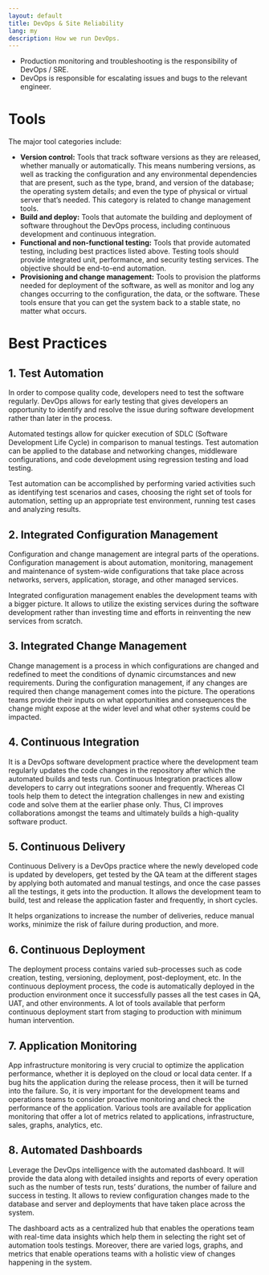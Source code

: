 ```yaml
---
layout: default
title: DevOps & Site Reliability
lang: my
description: How we run DevOps.
---
```


* Production monitoring and troubleshooting is the responsibility of DevOps / SRE.
* DevOps is responsible for escalating issues and bugs to the relevant engineer.

# Tools

The major tool categories include: 

* **Version control:** Tools that track software versions as they are released, whether manually or automatically. This means numbering versions, as well as tracking the configuration and any environmental dependencies that are present, such as the type, brand, and version of the database; the operating system details; and even the type of physical or virtual server that’s needed. This category is related to change management tools.
* **Build and deploy:** Tools that automate the building and deployment of software throughout the DevOps process, including continuous development and continuous integration.
* **Functional and non-functional testing:** Tools that provide automated testing, including best practices listed above. Testing tools should provide integrated unit, performance, and security testing services. The objective should be end-to-end automation.
* **Provisioning and change management:** Tools to provision the platforms needed for deployment of the software, as well as monitor and log any changes occurring to the configuration, the data, or the software. These tools ensure that you can get the system back to a stable state, no matter what occurs. 

# Best Practices

## 1. Test Automation
In order to compose quality code, developers need to test the software regularly. DevOps allows for early testing that gives developers an opportunity to identify and resolve the issue during software development rather than later in the process.

Automated testings allow for quicker execution of SDLC (Software Development Life Cycle) in comparison to manual testings. Test automation can be applied to the database and networking changes, middleware configurations, and code development using regression testing and load testing.

Test automation can be accomplished by performing varied activities such as identifying test scenarios and cases, choosing the right set of tools for automation, setting up an appropriate test environment, running test cases and analyzing results.  

## 2. Integrated Configuration Management
Configuration and change management are integral parts of the operations. Configuration management is about automation, monitoring, management and maintenance of system-wide configurations that take place across networks, servers, application, storage, and other managed services.

Integrated configuration management enables the development teams with a bigger picture. It allows to utilize the existing services during the software development rather than investing time and efforts in reinventing the new services from scratch.

## 3. Integrated Change Management
Change management is a process in which configurations are changed and redefined to meet the conditions of dynamic circumstances and new requirements. During the configuration management, if any changes are required then change management comes into the picture. The operations teams provide their inputs on what opportunities and consequences the change might expose at the wider level and what other systems could be impacted.  

## 4. Continuous Integration
It is a DevOps software development practice where the development team regularly updates the code changes in the repository after which the automated builds and tests run. Continuous Integration practices allow developers to carry out integrations sooner and frequently. Whereas CI tools help them to detect the integration challenges in new and existing code and solve them at the earlier phase only. Thus, CI improves collaborations amongst the teams and ultimately builds a high-quality software product.

## 5. Continuous Delivery
Continuous Delivery is a DevOps practice where the newly developed code is updated by developers, get tested by the QA team at the different stages by applying both automated and manual testings, and once the case passes all the testings, it gets into the production. It allows the development team to build, test and release the application faster and frequently, in short cycles.

It helps organizations to increase the number of deliveries, reduce manual works, minimize the risk of failure during production, and more.

## 6. Continuous Deployment
The deployment process contains varied sub-processes such as code creation, testing, versioning, deployment, post-deployment, etc. In the continuous deployment process, the code is automatically deployed in the production environment once it successfully passes all the test cases in QA, UAT, and other environments. A lot of tools available that perform continuous deployment start from staging to production with minimum human intervention.  

## 7. Application Monitoring
App infrastructure monitoring is very crucial to optimize the application performance, whether it is deployed on the cloud or local data center. If a bug hits the application during the release process, then it will be turned into the failure. So, it is very important for the development teams and operations teams to consider proactive monitoring and check the performance of the application. Various tools are available for application monitoring that offer a lot of metrics related to applications, infrastructure, sales, graphs, analytics, etc.

## 8. Automated Dashboards
Leverage the DevOps intelligence with the automated dashboard. It will provide the data along with detailed insights and reports of every operation such as the number of tests run, tests’ durations, the number of failure and success in testing. It allows to review configuration changes made to the database and server and deployments that have taken place across the system.  

The dashboard acts as a centralized hub that enables the operations team with real-time data insights which help them in selecting the right set of automation tools testings. Moreover, there are varied logs, graphs, and metrics that enable operations teams with a holistic view of changes happening in the system.